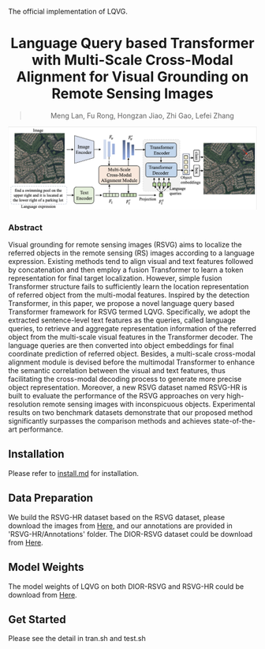 The official implementation of LQVG.

<div align="center">
<h1>
<b>
Language Query based Transformer with Multi-Scale Cross-Modal Alignment for Visual Grounding on Remote Sensing Images
<!-- Language as Queries for Referring <br> Video Object Segmentation -->
</b>
</h1>

> Meng Lan, Fu Rong, Hongzan Jiao, Zhi Gao, Lefei Zhang

</div>


<p align="center"><img src="docs/framework.png" width="800"/></p>

<!-- > **Bidirectional Correlation-Driven Inter-Frame Interaction Transformer for Referring Video Object Segmentation**
>
> Meng Lan, Fu Rong, Zuchao Li, Wei Yu, Lefei Zhang -->

### Abstract

Visual grounding for remote sensing images (RSVG) aims to localize the referred objects in the remote sensing (RS) images according to a language expression. Existing methods tend to align visual and text features followed by concatenation and then employ a fusion Transformer to learn a token representation for final target localization. However, simple fusion Transformer structure fails to sufficiently learn the location representation of referred object from the multi-modal features. Inspired by the detection Transformer, in this paper, we propose a novel language query based Transformer framework for RSVG termed LQVG. Specifically, we adopt the extracted sentence-level text features as the queries, called language queries, to retrieve and aggregate representation information of the referred object from the multi-scale visual features in the Transformer decoder. The language queries are then converted into object embeddings for final coordinate prediction of referred object. Besides, a multi-scale cross-modal alignment module is devised before the multimodal Transformer to enhance the semantic correlation between the visual and text features, thus facilitating the cross-modal decoding process to generate more precise object representation. Moreover, a new RSVG dataset named RSVG-HR is built to evaluate the performance of the RSVG approaches on very high-resolution remote sensing images with inconspicuous objects. Experimental results on two benchmark datasets demonstrate that our proposed method significantly surpasses the comparison methods and achieves state-of-the-art performance.



## Installation

Please refer to [install.md](docs/install.md) for installation.

## Data Preparation

We build the RSVG-HR dataset based on the RSVG dataset, please download the images from [Here](https://sunyuxi.github.io/publication/GeoVG), and our annotations are provided in 'RSVG-HR/Annotations' folder. The DIOR-RSVG dataset could be download from [Here](https://github.com/ZhanYang-nwpu/RSVG-pytorch?tab=readme-ov-file).

## Model Weights

The model weights of LQVG on both DIOR-RSVG and RSVG-HR could be download from [Here](https://drive.google.com/drive/folders/1uC9TAPOwiIbHcee6hSO_3b2Mwr-zDGtg?usp=drive_link).


## Get Started

Please see the detail in tran.sh and test.sh









